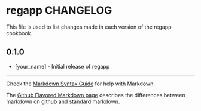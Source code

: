 # regapp CHANGELOG

This file is used to list changes made in each version of the regapp cookbook.

## 0.1.0
- [your_name] - Initial release of regapp

- - -
Check the [Markdown Syntax Guide](http://daringfireball.net/projects/markdown/syntax) for help with Markdown.

The [Github Flavored Markdown page](http://github.github.com/github-flavored-markdown/) describes the differences between markdown on github and standard markdown.
